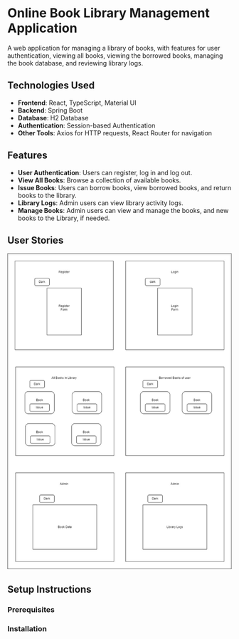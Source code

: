 # Online Book Library Management Application

A web application for managing a library of books, with features for user authentication, viewing all books, viewing the borrowed books, managing the book database, and reviewing library logs.

## Technologies Used

- **Frontend**: React, TypeScript, Material UI
- **Backend**: Spring Boot
- **Database**: H2 Database
- **Authentication**: Session-based Authentication
- **Other Tools**: Axios for HTTP requests, React Router for navigation

## Features

- **User Authentication**: Users can register, log in and log out.
- **View All Books**: Browse a collection of available books.
- **Issue Books**: Users can borrow books, view borrowed books, and return books to the library.
- **Library Logs**: Admin users can view library activity logs.
- **Manage Books**: Admin users can view and manage the books, and new books to the Library, if needed.

## User Stories
![User story](library/UserStory.jpg "Optional Title")

## Setup Instructions
### Prerequisites
### Installation
